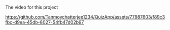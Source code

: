 The video for this project

https://github.com/Tanmoychatterjee1234/QuizApp/assets/77987603/f89c3fbc-d9ea-45db-8027-54fb47d02b97

